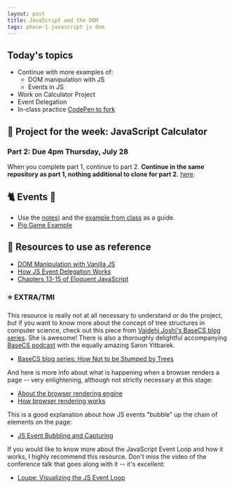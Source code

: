 ```yaml
---
layout: post
title: JavaScript and the DOM
tags: phase-1 javascript js dom
---
```


## Today's topics
- Continue with more examples of:
  - DOM manipulation with JS
  - Events in JS
- Work on Calculator Project
- Event Delegation
- In-class practice [CodePen to fork](https://codepen.io/Gavv/pen/YgEzpr)

## 🎯 Project for the week: JavaScript Calculator

### Part 2: Due 4pm Thursday, July 28
When you complete part 1, continue to part 2. 
**Continue in the same repository as part 1, nothing additional to clone for part 2.**  [here](https://github.com/Momentum-Team-14/js-calculator-part-2).

##  🐈 Events 🐶
- Use the [notes](https://github.com/Momentum-Team-14/notes/blob/main/js-dom.md)) and the [example from class](https://codepen.io/rlconley/pen/KKQZPmP) as a guide.
- [Pig Game Example](https://codepen.io/EmTa/pen/rrbvBK)


## 🔖 Resources to use as reference

- [DOM Manipulation with Vanilla JS](https://www.sitepoint.com/dom-manipulation-vanilla-javascript-no-jquery/)
- [How JS Event Delegation Works](https://davidwalsh.name/event-delegate)
- [Chapters 13-15 of Eloquent JavaScript](https://eloquentjavascript.net/)

### ⭐️ EXTRA/TMI

This resource is really not at all necessary to understand or do the project, _but_ if you want to know more about the concept of tree structures in computer science, check out this piece from [Vaidehi Joshi's BaseCS blog series](https://medium.com/basecs). She is awesome! There is also a thoroughly delightful accompanying [BaseCS podcast](https://www.codenewbie.org/basecs) with the equally amazing Saron Yitbarek.

- [BaseCS blog series: How Not to be Stumped by Trees](https://medium.com/basecs/how-to-not-be-stumped-by-trees-5f36208f68a7)

And here is more info about what is happening when a browser renders a page -- very enlightening, although not strictly necessary at this stage:

- [About the browser rendering engine](https://www.html5rocks.com/en/tutorials/internals/howbrowserswork/#The_rendering_engine)
- [How browser rendering works](https://blog.logrocket.com/how-browser-rendering-works-behind-the-scenes-6782b0e8fb10/)

This is a good explanation about how JS events "bubble" up the chain of elements on the page:

- [JS Event Bubbling and Capturing](https://javascript.info/bubbling-and-capturing)

If you would like to know more about the JavaScript Event Loop and how it works, I highly recommend this resource. Don't miss the video of the conference talk that goes along with it -- it's excellent:

- [Loupe: Visualizing the JS Event Loop](http://latentflip.com/loupe)


